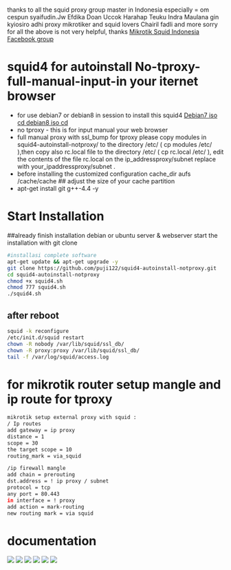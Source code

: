 # 
thanks to all the squid proxy group master in Indonesia
especially =
om cespun
syaifudin.Jw
Efdika Doan
Uccok Harahap
Teuku Indra Maulana
gin kyiosiro
adhi proxy
mikrotiker and squid lovers
Chairil fadli
and more sorry for all the above is not very helpful, thanks
<a href = "https://www.facebook.com/groups/Mikrotik.Squid.Indonesia/">Mikrotik Squid Indonesia Facebook group</a>
# squid4 for autoinstall  No-tproxy-full-manual-input-in your iternet browser
- for use debian7 or debian8  in session to install this squid4 <a href="http://cdimage.debian.org/cdimage/archive/7.11.0/amd64/iso-cd/">Debian7 iso cd </a>
<a href = "http://kambing.ui.ac.id/iso/debian/8.6.0/i386/iso-dvd/">debian8 iso cd</a>
- no tproxy - this is for input manual your web browser
- full manual proxy with ssl_bump
 for tproxy please copy  modules in squid4-autoinstall-notproxy/ to the directory /etc/ ( cp modules /etc/ ),then copy also rc.local file to the directory /etc/ ( cp rc.local /etc/ ), edit the contents of the file rc.local on the ip_addressproxy/subnet replace with your_ipaddressproxy/subnet .
- before installing the customized configuration cache_dir aufs /cache/cache ## adjust the size of your cache partition
- apt-get install git g++-4.4 -y
<h1>Start Installation</h1>
##already finish installation debian or ubuntu server & webserver
start the installation with git clone

```bash
#installasi complete software 
apt-get update && apt-get upgrade -y
git clone https://github.com/puji122/squid4-autoinstall-notproxy.git
cd squid4-autoinstall-notproxy
chmod +x squid4.sh
chmod 777 squid4.sh
./squid4.sh
```

## after reboot 
```bash
squid -k reconfigure
/etc/init.d/squid restart
chown -R nobody /var/lib/squid/ssl_db/
chown -R proxy:proxy /var/lib/squid/ssl_db/
tail -f /var/log/squid/access.log
```

# for mikrotik router setup mangle and ip route for tproxy 
```bash
mikrotik setup external proxy with squid :
/ Ip routes
add gateway = ip proxy
distance = 1
scope = 30
the target scope = 10
routing_mark = via_squid

/ip firewall mangle
add chain = prerouting
dst.address = ! ip proxy / subnet
protocol = tcp
any port = 80.443
in interface = ! proxy
add action = mark-routing
new routing mark = via squid
```
<h1>documentation</h1>
<img src="https://github.com/puji122/squid4-autoinstall-notproxy/blob/master/documentasi/Untitled1.jpg">
<img src="https://github.com/puji122/squid4-autoinstall-notproxy/blob/master/documentasi/Untitled8.jpg">
<img src="https://github.com/puji122/squid4-autoinstall-notproxy/blob/master/documentasi/Untitled21.jpg">
<img src="https://github.com/puji122/squid4-autoinstall-notproxy/blob/master/documentasi/Untitled22.jpg">
<img src="https://github.com/puji122/squid4-autoinstall-notproxy/blob/master/documentasi/Untitled20.jpg">
<img src="https://github.com/puji122/squid4-autoinstall-notproxy/blob/master/documentasi/blok.jpg">
